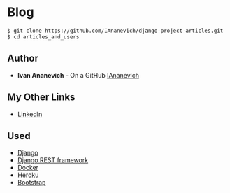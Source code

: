 # Blog
```
$ git clone https://github.com/IAnanevich/django-project-articles.git
$ cd articles_and_users
```

## Author 

- **Ivan Ananevich** - On a GitHub [IAnanevich]

## My Other Links

- [LinkedIn]

## Used 

- [Django]
- [Django REST framework]
- [Docker]
- [Heroku]
- [Bootstrap]

[IAnanevich]:https://github.com/IAnanevich
[LinkedIn]:https://www.linkedin.com/in/iananevich/
[Django]:https://www.djangoproject.com/
[Bootstrap]:https://getbootstrap.com/
[Docker]:https://www.docker.com/
[Django REST framework]:https://www.django-rest-framework.org/
[Heroku]: https://www.heroku.com/
